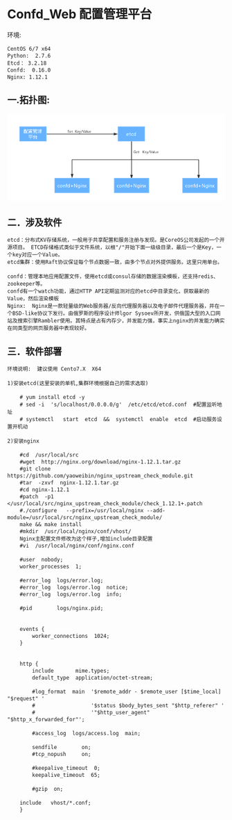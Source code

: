 
# Confd_Web 配置管理平台





环境:

	CentOS 6/7 x64
	Python:  2.7.6
	Etcd： 3.2.18
	Confd:  0.16.0
	Nginx: 1.12.1


## 一.拓扑图:



![image](https://github.com/1032231418/PYVM/blob/master/conf_web_images/tuopu.png)	


## 二．涉及软件

	etcd：分布式KV存储系统，一般用于共享配置和服务注册与发现。是CoreOS公司发起的一个开源项目。 ETCD存储格式类似于文件系统，以根"/"开始下面一级级目录，最后一个是Key，一个key对应一个Value。
	etcd集群：使用Raft协议保证每个节点数据一致，由多个节点对外提供服务。这里只用单台。

	confd：管理本地应用配置文件，使用etcd或consul存储的数据渲染模板，还支持redis、zookeeper等。
	confd有一个watch功能，通过HTTP API定期监测对应的etcd中目录变化，获取最新的Value，然后渲染模板
	Nginx:  Nginx是一款轻量级的Web服务器/反向代理服务器以及电子邮件代理服务器，并在一个BSD-like协议下发行。由俄罗斯的程序设计师lgor Sysoev所开发，供俄国大型的入口网站及搜索引擎Rambler使用。其特点是占有内存少，并发能力强，事实上nginx的并发能力确实在同类型的网页服务器中表现较好。

## 三．软件部署

	环境说明:  建议使用 Cento7.X  X64
	
	1)安装etcd(这里安装的单机,集群环境根据自己的需求选取)
	
		# yum install etcd -y
		# sed -i  's/localhost/0.0.0.0/g'  /etc/etcd/etcd.conf  #配置监听地址
		# systemctl   start  etcd  &&  systemctl  enable  etcd  #启动服务设置开机动

	2)安装nginx
	
		#cd  /usr/local/src
		#wget  http://nginx.org/download/nginx-1.12.1.tar.gz
		#git clone https://github.com/yaoweibin/nginx_upstream_check_module.git  
		#tar  -zxvf  nginx-1.12.1.tar.gz 
		#cd nginx-1.12.1
		#patch  -p1 </usr/local/src/nginx_upstream_check_module/check_1.12.1+.patch
		#./configure   --prefix=/usr/local/nginx --add-module=/usr/local/src/nginx_upstream_check_module/
		make && make install
		#mkdir  /usr/local/nginx/conf/vhost/
		Nginx主配置文件修改为这个样子,增加include目录配置
		#vi  /usr/local/nginx/conf/nginx.conf
		
		#user  nobody;
		worker_processes  1;

		#error_log  logs/error.log;
		#error_log  logs/error.log  notice;
		#error_log  logs/error.log  info;

		#pid        logs/nginx.pid;


		events {
			worker_connections  1024;
		}


		http {
			include       mime.types;
			default_type  application/octet-stream;

			#log_format  main  '$remote_addr - $remote_user [$time_local] "$request" '
			#                  '$status $body_bytes_sent "$http_referer" '
			#                  '"$http_user_agent" "$http_x_forwarded_for"';

			#access_log  logs/access.log  main;

			sendfile        on;
			#tcp_nopush     on;

			#keepalive_timeout  0;
			keepalive_timeout  65;

			#gzip  on;

		include   vhost/*.conf;
		}

	


